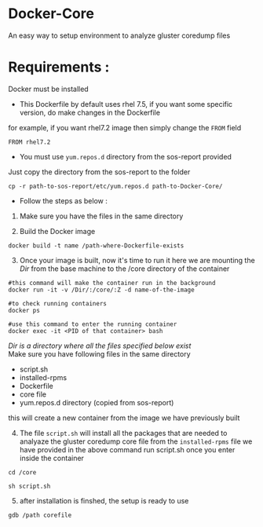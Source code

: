 # Docker-Core
An easy way to setup environment to analyze gluster coredump files


# Requirements :
 Docker must be installed

- This Dockerfile by default uses rhel 7.5, if you want some specific version, do make changes in the Dockerfile

 for example, if you want rhel7.2 image then simply change the `FROM` field
~~~
FROM rhel7.2
~~~

- You must use `yum.repos.d` directory from the sos-report provided

Just copy the directory from the sos-report to the folder 

~~~
cp -r path-to-sos-report/etc/yum.repos.d path-to-Docker-Core/ 
~~~

- Follow the steps as below :

1. Make sure you have the files in the same directory

2. Build the Docker image
~~~
docker build -t name /path-where-Dockerfile-exists
~~~
3. Once your image is built, now it's time to run it
here we are mounting the *Dir* from the base machine to the /core directory of the container

~~~
#this command will make the container run in the background
docker run -it -v /Dir/:/core/:Z -d name-of-the-image

#to check running containers
docker ps

#use this command to enter the running container
docker exec -it <PID of that container> bash
~~~
*Dir is a directory where all the files specified below exist* <br>
Make sure you have following files in the same directory
- script.sh
- installed-rpms
- Dockerfile
- core file
- yum.repos.d directory (copied from sos-report)

this will create a new container from the image we have previously built

4. The file `script.sh` will install all the packages that are needed to analyaze the gluster coredump core file from the `installed-rpms` file we have provided in the above command
run script.sh once you enter inside the container
~~~
cd /core

sh script.sh
~~~
5. after installation is finshed, the setup is ready to use 

~~~
gdb /path corefile
~~~
